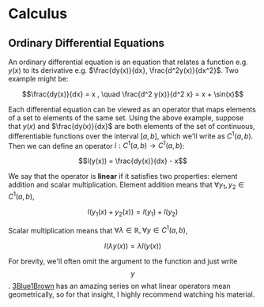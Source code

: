 # Calculus

## Ordinary Differential Equations

An ordinary differential equation is an equation that relates a function e.g. $y(x)$
to its derivative e.g. $\frac{dy(x)}{dx}, \frac{d^2y(x)}{dx^2}$. Two example might be:

$$\frac{dy(x)}{dx} = x , \quad \frac{d^2 y(x)}{d^2 x} = x + \sin(x)$$

Each differential equation can be viewed as an operator that maps elements of a set
to elements of the same set. Using the above example, suppose that $y(x)$ and $\frac{dy(x)}{dx}$
are both elements of the set of continuous, differentiable functions over the interval
$[a, b]$, which we'll write as $C^1(a, b)$. Then we can define an operator $l: C^1(a, b)
\rightarrow C^1(a, b)$:

$$l(y(x)) = \frac{dy(x)}{dx} - x$$

We say that the operator is <b>linear</b> if it satisfies two properties: element addition
and scalar multiplication. Element addition means that $\forall y_1, y_2 \in C^1(a, b)$,

$$l(y_1(x) + y_2(x)) = l(y_1) + l(y_2)$$

Scalar multiplication means that $\forall \lambda \in \mathbb{R}, \forall y \in C^1(a, b)$,

$$ l(\lambda y(x)) = \lambda l(y(x)) $$

For brevity, we'll often omit the argument to the function and just write $$y$$.
<a href="https://www.youtube.com/watch?v=fNk_zzaMoSs&list=PLZHQObOWTQDPD3MizzM2xVFitgF8hE_ab">
  3Blue1Brown</a> has an amazing series on what linear operators mean geometrically, so for
that insight, I highly recommend watching his material.

